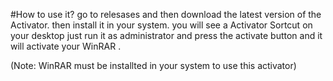 #How to use it?
go to relesases and then download the latest version of the Activator. 
then install it in your system. you will see a Activator Sortcut on your desktop
just run it as administrator and press the activate button and it will activate your WinRAR . 

(Note: WinRAR must be installted  in your system to use this activator)
